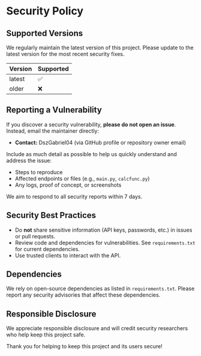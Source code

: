 # Security Policy

## Supported Versions

We regularly maintain the latest version of this project. Please update to the latest version for the most recent security fixes.

| Version | Supported          |
| ------- | ------------------ |
| latest  | :white_check_mark: |
| older   | :x:                |

## Reporting a Vulnerability

If you discover a security vulnerability, **please do not open an issue**. Instead, email the maintainer directly:

- **Contact:** DszGabriel04 (via GitHub profile or repository owner email)

Include as much detail as possible to help us quickly understand and address the issue:
- Steps to reproduce
- Affected endpoints or files (e.g., `main.py`, `calcfunc.py`)
- Any logs, proof of concept, or screenshots

We aim to respond to all security reports within 7 days.

## Security Best Practices

- Do **not** share sensitive information (API keys, passwords, etc.) in issues or pull requests.
- Review code and dependencies for vulnerabilities. See `requirements.txt` for current dependencies.
- Use trusted clients to interact with the API.

## Dependencies

We rely on open-source dependencies as listed in `requirements.txt`. Please report any security advisories that affect these dependencies.

## Responsible Disclosure

We appreciate responsible disclosure and will credit security researchers who help keep this project safe.

Thank you for helping to keep this project and its users secure!
